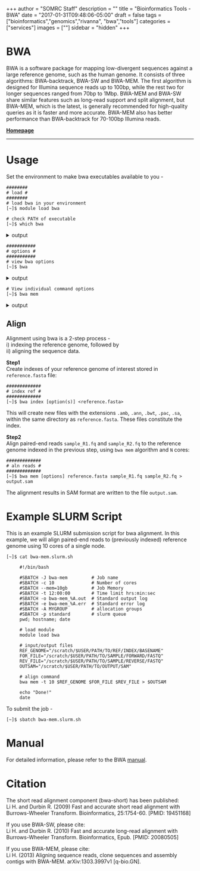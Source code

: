 +++
author = "SOMRC Staff"
description = ""
title = "Bioinformatics Tools - BWA"
date = "2017-01-31T09:48:06-05:00"
draft = false
tags = ["bioinformatics","genomics","rivanna", "bwa","tools"]
categories = ["services"]
images = [""]
sidebar = "hidden"
+++

# BWA
<p class=lead>
BWA is a software package for mapping low-divergent sequences against a large reference genome, such as the human genome. It consists of three algorithms: BWA-backtrack, BWA-SW and BWA-MEM. The first algorithm is designed for Illumina sequence reads up to 100bp, while the rest two for longer sequences ranged from 70bp to 1Mbp. BWA-MEM and BWA-SW share similar features such as long-read support and split alignment, but BWA-MEM, which is the latest, is generally recommended for high-quality queries as it is faster and more accurate. BWA-MEM also has better performance than BWA-backtrack for 70-100bp Illumina reads.
</p>

**[Homepage](http://bio-bwa.sourceforge.net/)**
<hr size=1 />


# Usage

Set the environment to make bwa executables available to you - 

	########
	# load #
	########
	# load bwa in your environment
	[~]$ module load bwa

	# check PATH of executable
	[~]$ which bwa
<details>
  <summary>output</summary>
  <pre><code>
		/apps/software/standard/compiler/gcc/7.1.0/bwa/0.7.17/bin/bwa
  </code></pre>
</details>

	###########
	# options #
	###########
	# view bwa options
	[~]$ bwa 
<details>
  <summary>output</summary>
  <pre><code>
		Program: bwa (alignment via Burrows-Wheeler transformation)
		Version: 0.7.17-r1188
		Contact: Heng Li \<lh3@sanger.ac.uk\>
		
		Usage:   bwa <command> [options]
		
		Command: index         index sequences in the FASTA format
		         mem           BWA-MEM algorithm
		         fastmap       identify super-maximal exact matches
		         pemerge       merge overlapping paired ends (EXPERIMENTAL)
		         aln           gapped/ungapped alignment
		         samse         generate alignment (single ended)
		         sampe         generate alignment (paired ended)
		         bwasw         BWA-SW for long queries
		
		         shm           manage indices in shared memory
		         fa2pac        convert FASTA to PAC format
		         pac2bwt       generate BWT from PAC
		         pac2bwtgen    alternative algorithm for generating BWT
		         bwtupdate     update .bwt to the new format
		         bwt2sa        generate SA from BWT and Occ
		
		Note: To use BWA, you need to first index the genome with `bwa index'.
		      There are three alignment algorithms in BWA: `mem', `bwasw', and
		      `aln/samse/sampe'. If you are not sure which to use, try `bwa mem'
		      first. Please `man ./bwa.1' for the manual.
  </code></pre>
</details>

	# View individual command options 
	[~]$ bwa mem
<details>
  <summary>output</summary>
  <pre><code>
	Usage: bwa mem [options] \<idxbase\> \<in1.fq\> [in2.fq]
	
	Algorithm options:
	
	       -t INT        number of threads [1]
	       -k INT        minimum seed length [19]
	       -w INT        band width for banded alignment [100]
	       -d INT        off-diagonal X-dropoff [100]
	       -r FLOAT      look for internal seeds inside a seed longer than {-k} * FLOAT [1.5]
	       -y INT        seed occurrence for the 3rd round seeding [20]
	       -c INT        skip seeds with more than INT occurrences [500]
	       -D FLOAT      drop chains shorter than FLOAT fraction of the longest overlapping chain [0.50]
	       -W INT        discard a chain if seeded bases shorter than INT [0]
	       -m INT        perform at most INT rounds of mate rescues for each read [50]
	       -S            skip mate rescue
	       -P            skip pairing; mate rescue performed unless -S also in use
	
	Scoring options:
	
	       -A INT        score for a sequence match, which scales options -TdBOELU unless overridden [1]
	       -B INT        penalty for a mismatch [4]
	       -O INT[,INT]  gap open penalties for deletions and insertions [6,6]
	       -E INT[,INT]  gap extension penalty; a gap of size k cost '{-O} + {-E}*k' [1,1]
	       -L INT[,INT]  penalty for 5'- and 3'-end clipping [5,5]
	       -U INT        penalty for an unpaired read pair [17]
	
	       -x STR        read type. Setting -x changes multiple parameters unless overridden [null]
	                     pacbio: -k17 -W40 -r10 -A1 -B1 -O1 -E1 -L0  (PacBio reads to ref)
	                     ont2d: -k14 -W20 -r10 -A1 -B1 -O1 -E1 -L0  (Oxford Nanopore 2D-reads to ref)
	                     intractg: -B9 -O16 -L5  (intra-species contigs to ref)
	
	Input/output options:
	
	       -p            smart pairing (ignoring in2.fq)
	       -R STR        read group header line such as '@RG\tID:foo\tSM:bar' [null]
	       -H STR/FILE   insert STR to header if it starts with @; or insert lines in FILE [null]
	       -o FILE       sam file to output results to [stdout]
	       -j            treat ALT contigs as part of the primary assembly (i.e. ignore <idxbase>.alt file)
	       -5            for split alignment, take the alignment with the smallest coordinate as primary
	       -q            don't modify mapQ of supplementary alignments
	       -K INT        process INT input bases in each batch regardless of nThreads (for reproducibility) []
	
	       -v INT        verbosity level: 1=error, 2=warning, 3=message, 4+=debugging [3]
	       -T INT        minimum score to output [30]
	       -h INT[,INT]  if there are <INT hits with score >80% of the max score, output all in XA [5,200]
	       -a            output all alignments for SE or unpaired PE
	       -C            append FASTA/FASTQ comment to SAM output
	       -V            output the reference FASTA header in the XR tag
	       -Y            use soft clipping for supplementary alignments
	       -M            mark shorter split hits as secondary
	
	       -I FLOAT[,FLOAT[,INT[,INT]]]
	                     specify the mean, standard deviation (10% of the mean if absent), max
	                     (4 sigma from the mean if absent) and min of the insert size distribution.
	                     FR orientation only. [inferred]
	
	Note: Please read the man page for detailed description of the command line and options.
  </code></pre>
</details>


## Align

Alignment using bwa is a 2-step process -  
i) indexing the reference genome, followed by  
ii) aligning the sequence data.

**Step1**  
Create indexes of your reference genome of interest stored in `reference.fasta` file:  
	
	#############
	# index ref #
	#############
	[~]$ bwa index [option(s)] <reference.fasta>

This will create new files with the extensions `.amb`, `.ann`, `.bwt`, `.pac`, `.sa`, within the same directory as `reference.fasta`. These files constitute the index.

**Step2**  
Align paired-end reads `sample_R1.fq` and `sample_R2.fq` to the reference genome indexed in the previous step, using `bwa mem` algorithm and `N` cores: 

	#############
	# aln reads #
	#############
	[~]$ bwa mem [options] reference.fasta sample_R1.fq sample_R2.fq > output.sam

The alignment results in SAM format are written to the file `output.sam`.

# Example SLURM Script
This is an example SLURM submission script for bwa alignment. In this example, we will align paired-end reads to (previously indexed) reference genome using 10 cores of a single node.

	[~]$ cat bwa-mem.slurm.sh

	 	 #!/bin/bash
		
		 #SBATCH -J bwa-mem			# Job name
		 #SBATCH -c 10				# Number of cores
		 #SBATCH --mem=10gb			# Job Memory
		 #SBATCH -t 12:00:00		# Time limit hrs:min:sec
		 #SBATCH -o bwa-mem_%A.out	# Standard output log
		 #SBATCH -e bwa-mem_%A.err	# Standard error log
		 #SBATCH -A MYGROUP			# allocation groups
		 #SBATCH -p standard		# slurm queue
		 pwd; hostname; date
		
		 # load module
		 module load bwa
		
		 # input/output files
		 REF_GENOME="/scratch/$USER/PATH/TO/REF/INDEX/BASENAME"
		 FOR_FILE="/scratch/$USER/PATH/TO/SAMPLE/FORWARD/FASTQ"
		 REV_FILE="/scratch/$USER/PATH/TO/SAMPLE/REVERSE/FASTQ"
		 OUTSAM="/scratch/$USER/PATH/TO/OUTPUT/SAM"
		
		 # align command
		 bwa mem -t 10 $REF_GENOME $FOR_FILE $REV_FILE > $OUTSAM
		
		 echo "Done!"
		 date
		
To submit the job - 

	[~]$ sbatch bwa-mem.slurm.sh


# Manual

For detailed information, please refer to the BWA [manual](http://bio-bwa.sourceforge.net/bwa.shtml).

# Citation  
The short read alignment component (bwa-short) has been published:  
Li H. and Durbin R. (2009) Fast and accurate short read alignment with Burrows-Wheeler Transform. Bioinformatics, 25:1754-60. [PMID: 19451168]  

If you use BWA-SW, please cite:  
Li H. and Durbin R. (2010) Fast and accurate long-read alignment with Burrows-Wheeler Transform. Bioinformatics, Epub. [PMID: 20080505]  

If you use BWA-MEM, please cite:  
Li H. (2013) Aligning sequence reads, clone sequences and assembly contigs with BWA-MEM. arXiv:1303.3997v1 [q-bio.GN].
